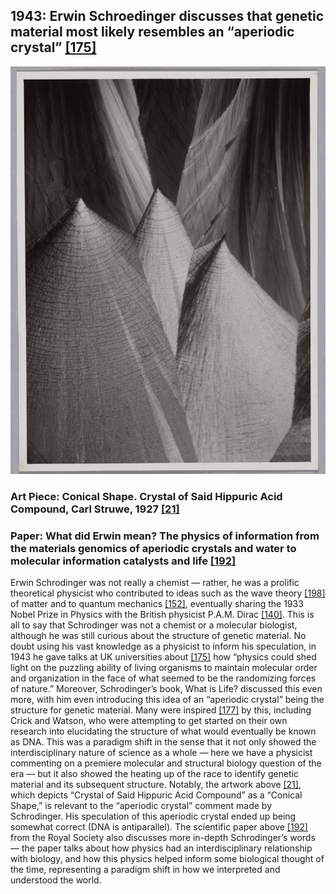## 1943: Erwin Schroedinger discusses that genetic material most likely resembles an “aperiodic crystal” [[175]](https://www.nature.com/articles/d41586-018-06166-x)

![pic](/images/1943.jpg)

### Art Piece: Conical Shape. Crystal of Said Hippuric Acid Compound, Carl Struwe, 1927 [[21]](https://harvardartmuseums.org/collections/object/355621?position=30)

### Paper: What did Erwin mean? The physics of information from the materials genomics of aperiodic crystals and water to molecular information catalysts and life [[192]](https://royalsocietypublishing.org/doi/10.1098/rsta.2015.0067)

Erwin Schrodinger was not really a chemist — rather, he was a prolific theoretical physicist who contributed to ideas such as the wave theory [[198]](https://www.britannica.com/science/wave-motion) of matter and to quantum mechanics [[152]](https://www.britannica.com/science/quantum-mechanics-physics), eventually sharing the 1933 Nobel Prize in Physics with the British physicist P.A.M. Dirac [[140]](https://www.britannica.com/biography/Paul-Dirac). This is all to say that Schrodinger was not a chemist or a molecular biologist, although he was still curious about the structure of genetic material. No doubt using his vast knowledge as a physicist to inform his speculation, in 1943 he gave talks at UK universities about [[175]](https://www.nature.com/articles/d41586-018-06166-x) how “physics could shed light on the puzzling ability of living organisms to maintain molecular order and organization in the face of what seemed to be the randomizing forces of nature.” Moreover, Schrodinger’s book, What is Life? discussed this even more, with him even introducing this idea of an “aperiodic crystal” being the structure for genetic material. Many were inspired [[177]](https://www.nobelprize.org/prizes/medicine/1962/perspectives/) by this, including Crick and Watson, who were attempting to get started on their own research into elucidating the structure of what would eventually be known as DNA. This was a paradigm shift in the sense that it not only showed the interdisciplinary nature of science as a whole — here we have a physicist commenting on a premiere molecular and structural biology question of the era — but it also showed the heating up of the race to identify genetic material and its subsequent structure. Notably, the artwork above [[21]](https://harvardartmuseums.org/collections/object/355621?position=30), which depicts “Crystal of Said Hippuric Acid Compound” as a “Conical Shape,” is relevant to the “aperiodic crystal” comment made by Schrodinger. His speculation of this aperiodic crystal ended up being somewhat correct (DNA is antiparallel). The scientific paper above [[192]](https://royalsocietypublishing.org/doi/10.1098/rsta.2015.0067) from the Royal Society also discusses more in-depth Schrodinger’s words — the paper talks about how physics had an interdisciplinary relationship with biology, and how this physics helped inform some biological thought of the time, representing a paradigm shift in how we interpreted and understood the world. 
